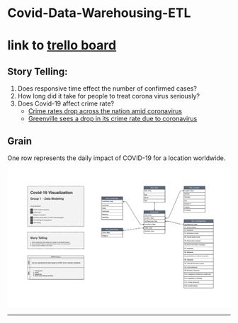 # Covid-Data-Warehousing-ETL
# link to [trello board](https://trello.com/b/YDYSB3Xt/group-1-project)

## Story Telling:
1. Does responsive time effect the number of confirmed cases? 
2. How long did it take for people to treat corona virus seriously?
3. Does Covid-19 affect crime rate?
    - [Crime rates drop across the nation amid coronavirus](https://thehill.com/homenews/state-watch/491055-crime-rates-drop-across-the-nation-amid-coronavirus)
    - [Greenville sees a drop in its crime rate due to coronavirus](https://www.witn.com/content/news/Greenville-sees-a-drop-in-its-crime-rate-due-to-coronavirus-569840881.html)

## Grain
One row represents the daily impact of COVID-19 for a location worldwide.

![data_model](https://github.com/Illinois-Tech-Projects/Covid-Data-Warehousing-ETL/blob/master/4_Data_Modeling/covid_data_modelingV3.png?raw=true)


-----